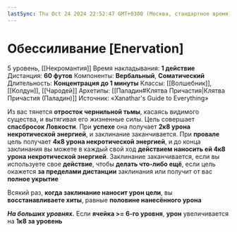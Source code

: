 ```yaml
---
lastSync: Thu Oct 24 2024 22:52:47 GMT+0300 (Москва, стандартное время)
---
```

# Обессиливание [Enervation]
5 уровень, [[Некромантия]]
Время накладывания: **1 действие**
Дистанция: **60 футов**
Компоненты: **Вербальный**, **Соматический**
Длительность: **Концентрация до 1 минуты**
Классы: [[Волшебник]], [[Колдун]], [[Чародей]]
Архетипы: [[Паладин#Клятва Причастия|Клятва Причастия (Паладин)]]
Источник: «Xanathar's Guide to Everything»

Из вас тянется **отросток чернильной тьмы**, касаясь видимого существа, и вытягивая его жизненные силы. Цель совершает **спасбросок Ловкости**. При **успехе** она получает **2к8 урона некротической энергией**, и заклинание заканчивается. При **провале** цель получает **4к8 урона некротической энергией**, и до конца заклинания вы можете в каждый свой ход **действием наносить ей 4к8 урона некротической энергией**. Заклинание заканчивается, если вы используете свое **действие**, чтобы **делать что-либо ещё**, если цель окажется **за пределами дистанции** заклинания или получит от вас **полное укрытие**

Всякий раз, **когда заклинание наносит урон цели**, вы **восстанавливаете хиты**, равные **половине нанесённого урона**

**_На больших уровнях._** Если **ячейка >= 6-го уровня**, **урон** увеличивается на **1к8 за уровень**